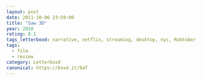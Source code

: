 ```yaml
---
layout: post 
date: 2011-10-06 23:59:00
title: "Saw 3D"
year: 2010
rating: 0.1
tags_letterboxd: narrative, netflix, streaming, desktop, nyc, Robtober
tags:
  - film
  - review
category: Letterboxd
canonical: https://boxd.it/9aT
---
```

